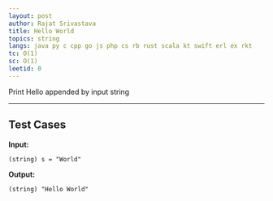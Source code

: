 ```yaml
---
layout: post
author: Rajat Srivastava
title: Hello World
topics: string
langs: java py c cpp go js php cs rb rust scala kt swift erl ex rkt
tc: O(1)
sc: O(1)
leetid: 0
---
```


Print Hello appended by input string

---

## Test Cases

**Input:** 
```
(string) s = "World"
```

**Output:** 
```
(string) "Hello World"
```